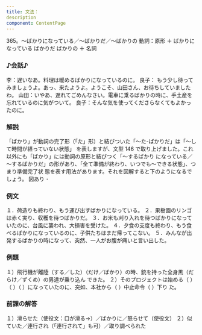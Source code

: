 ```yaml
---
title: 文法：
description
component: ContentPage
---
```



365。～ばかりになっている／～ばかりだ／～ばかりの
動詞：原形 ＋ ばかりになっている
ばかりだ
ばかりの ＋ 名詞
### ♪会話♪
李：遅いなあ。料理は暖めるばかりになっているのに。
良子： もう少し待ってみましょうよ。あっ、来たようよ。ようこそ、山田さん、お待ちしていましたわ。 山田：いやあ、遅れてごめんなさい。電車に乗るばかりの時に、手土産を忘れているのに気がついて。 良子：そんな気を使ってくださらなくてもよかったのに。
### 解説
「ばかり」が動詞の完了形（「た」形）と結びついた「～た-ばかりだ」は「～して時間が経っていない状態」 を表しますが、文型 146 で取り上げました。これ以外にも「ばかり」には動詞の原形と結びつく「～するばかり になっている／～するばかりだ」の形があり、「全て準備が終わり、いつでも～できる状態」、つまり準備完了状 態を表す用法があります。それを図解すると下のようになるでしょう。
図あり ･
### 例文
１．荷造りも終わり、もう運び出すばかりになっている。
２．果樹園のリンゴは赤く実り、収穫を待つばかりだ。
３．お米も刈り入れを待つばかりになっていたのに、台風に襲われ、大損害を受けた。
４．夕食の支度も終わり、もう食べるばかりになっているのに、子供たちはまだ帰ってこない。
５．みんなが出発するばかりの時になって、突然、一人がお腹が痛いと言い出した。
### 例題
１）飛行機が離陸（する／した）（だけ／ばかり）の時、銃を持った全身黒（だらけ／ずくめ）の男達が乗り込ん できた。
２）そのプロジェクトは始める（ ）（ ）（ ）になっていたのに、突如、本社から（ ）中止命令（ ）下り
た。
### 前課の解答
１）滑らせた（使役文：口が滑る→）／ばかりに／怒らせて（使役文）
２）似ていた／連行され（「連行されて」も可）／取り調べられた
